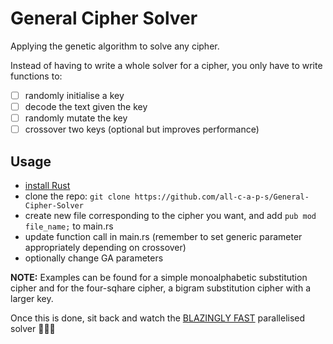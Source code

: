 # General Cipher Solver
Applying the genetic algorithm to solve any cipher. 

Instead of having to write a whole solver for a cipher, you only have to write functions to:
- [ ] randomly initialise a key
- [ ] decode the text given the key
- [ ] randomly mutate the key
- [ ] crossover two keys (optional but improves performance)

## Usage
- [install Rust](https://www.rust-lang.org/)
- clone the repo: ```git clone https://github.com/all-c-a-p-s/General-Cipher-Solver```
- create new file corresponding to the cipher you want, and add ```pub mod file_name;``` to main.rs
- update function call in main.rs (remember to set generic parameter appropriately depending on crossover)
- optionally change GA parameters

**NOTE:** Examples can be found for a simple monoalphabetic substitution cipher and for the four-sqhare cipher, a bigram substitution cipher with a larger key.

Once this is done, sit back and watch the [BLAZINGLY FAST](https://programmerhumor.io/rust-memes/rust-is-blazingly-fast-and-we-wont-shut-up-about-it-f24q) parallelised solver 🚀🚀🚀
